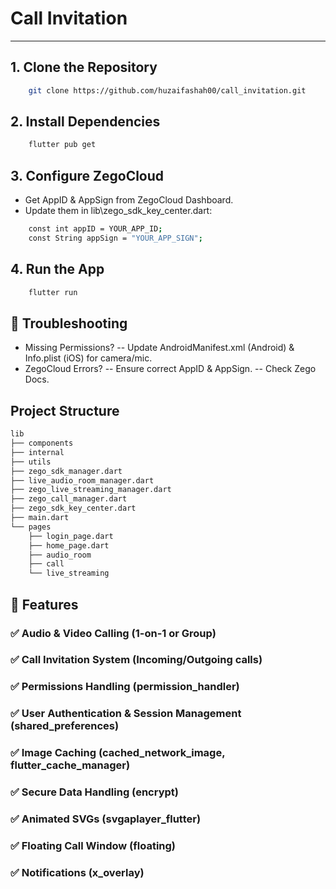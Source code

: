 # Call Invitation

----

## 1. Clone the Repository
```bash
    git clone https://github.com/huzaifashah00/call_invitation.git
```

## 2. Install Dependencies
```bash
    flutter pub get
```

## 3. Configure ZegoCloud
- Get AppID & AppSign from ZegoCloud Dashboard.
- Update them in lib\zego_sdk_key_center.dart:
```bash
    const int appID = YOUR_APP_ID;
    const String appSign = "YOUR_APP_SIGN";
```

## 4. Run the App
```bash
    flutter run
```

## 🔧 Troubleshooting
- Missing Permissions?
-- Update AndroidManifest.xml (Android) & Info.plist (iOS) for camera/mic.
- ZegoCloud Errors?
-- Ensure correct AppID & AppSign.
-- Check Zego Docs.


## Project Structure
```bash
lib
├── components
├── internal
├── utils
├── zego_sdk_manager.dart
├── live_audio_room_manager.dart
├── zego_live_streaming_manager.dart
├── zego_call_manager.dart
├── zego_sdk_key_center.dart
├── main.dart
└── pages
    ├── login_page.dart
    ├── home_page.dart
    ├── audio_room
    ├── call
    └── live_streaming
```

## 📱 Features
### ✅ Audio & Video Calling (1-on-1 or Group)
### ✅ Call Invitation System (Incoming/Outgoing calls)
### ✅ Permissions Handling (permission_handler)
### ✅ User Authentication & Session Management (shared_preferences)
### ✅ Image Caching (cached_network_image, flutter_cache_manager)
### ✅ Secure Data Handling (encrypt)
### ✅ Animated SVGs (svgaplayer_flutter)
### ✅ Floating Call Window (floating)
### ✅ Notifications (x_overlay)